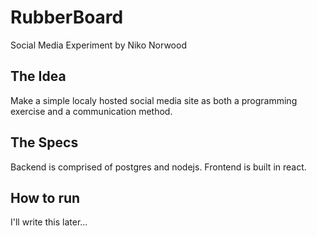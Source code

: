 # RubberBoard
Social Media Experiment by Niko Norwood

## The Idea
Make a simple localy hosted social media site as both a programming exercise and a communication method.

## The Specs
Backend is comprised of postgres and nodejs. Frontend is built in react.

## How to run
I'll write this later...